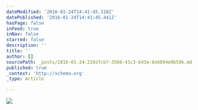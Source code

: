 ```yaml
---
dateModified: '2016-01-24T14:41:45.318Z'
datePublished: '2016-01-24T14:41:45.441Z'
hasPage: false
inFeed: true
inNav: false
starred: false
description: ''
title: ''
author: []
sourcePath: _posts/2016-01-24-2192fcb7-3508-41c3-b43e-8e6094e9b59b.md
published: true
_context: 'http://schema.org'
_type: Article

---
```

![](https://the-grid-user-content.s3-us-west-2.amazonaws.com/5dc955ce-84b4-4e51-8981-e516b541470b.jpg)